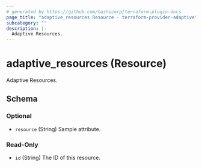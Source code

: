 ```yaml
---
# generated by https://github.com/hashicorp/terraform-plugin-docs
page_title: "adaptive_resources Resource - terraform-provider-adaptive"
subcategory: ""
description: |-
  Adaptive Resources.
---
```


# adaptive_resources (Resource)

Adaptive Resources.



<!-- schema generated by tfplugindocs -->
## Schema

### Optional

- `resource` (String) Sample attribute.

### Read-Only

- `id` (String) The ID of this resource.


